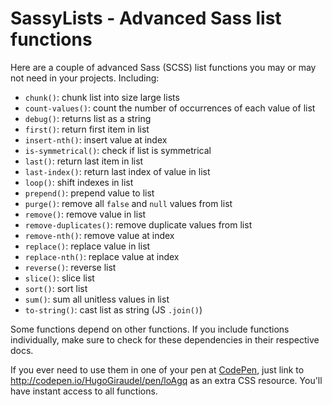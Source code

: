 SassyLists - Advanced Sass list functions
=========================================

Here are a couple of advanced Sass (SCSS) list functions you may or may not need in your projects. Including:

* `chunk()`: chunk list into size large lists
* `count-values()`: count the number of occurrences of each value of list
* `debug()`: returns list as a string
* `first()`: return first item in list
* `insert-nth()`: insert value at index
* `is-symmetrical()`: check if list is symmetrical
* `last()`: return last item in list
* `last-index()`: return last index of value in list
* `loop()`: shift indexes in list
* `prepend()`: prepend value to list
* `purge()`: remove all `false` and `null` values from list
* `remove()`: remove value in list
* `remove-duplicates()`: remove duplicate values from list
* `remove-nth()`: remove value at index
* `replace()`: replace value in list
* `replace-nth()`: replace value at index
* `reverse()`: reverse list
* `slice()`: slice list
* `sort()`: sort list
* `sum()`: sum all unitless values in list
* `to-string()`: cast list as string (JS `.join()`)

Some functions depend on other functions. If you include functions individually, make sure to check for these dependencies in their respective docs.

If you ever need to use them in one of your pen at [CodePen](http://codepen.io), just link to http://codepen.io/HugoGiraudel/pen/loAgq as an extra CSS resource. You'll have instant access to all functions.
